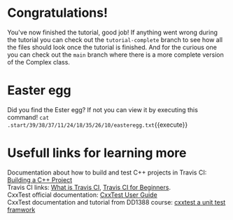 # Congratulations!
You've now finished the tutorial, good job! If anything went wrong during the tutorial you can check out the `tutorial-complete` branch to see how all the files should look once the tutorial is finished. And for the curious one you can check out the `main` branch where there is a more complete version of the Complex class.

# Easter egg
Did you find the Ester egg? If not you can view it by executing this command!
`cat .start/39/38/37/11/24/18/35/26/10/easteregg.txt`{{execute}}


# Usefull links for learning more 
Documentation about how to build and test C++ projects in Travis CI: [Building a C++ Project](https://docs.travis-ci.com/user/languages/cpp/) <br/>
Travis CI links: [What is Travis CI](https://petercoding.com/devops/2019/10/08/what-is-travis-ci/), [Travis CI for Beginners](https://docs.travis-ci.com/user/for-beginners/).<br/>
CxxTest official documentation: [CxxTest User Guide](http://cxxtest.com/guide.html)<br/>
CxxTest documentation and tutorial from DD1388 course: [cxxtest a unit test framwork](https://gits-15.sys.kth.se/DD1388/labblydelser/blob/master/2021/lab_01.md#cxxtest-a-unit-test-framework)

